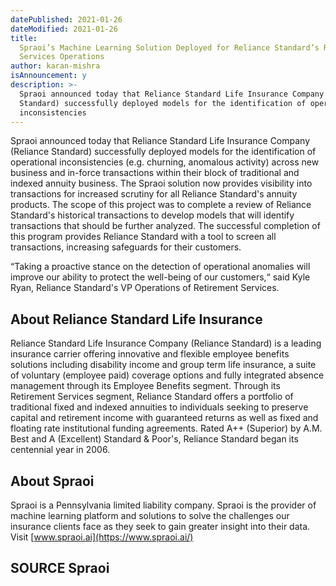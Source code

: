 ```yaml
---
datePublished: 2021-01-26
dateModified: 2021-01-26
title:
  Spraoi’s Machine Learning Solution Deployed for Reliance Standard’s Retirement
  Services Operations
author: karan-mishra
isAnnouncement: y
description: >-
  Spraoi announced today that Reliance Standard Life Insurance Company (Reliance
  Standard) successfully deployed models for the identification of operational
  inconsistencies
---
```


Spraoi announced today that Reliance Standard Life Insurance Company (Reliance
Standard) successfully deployed models for the identification of operational
inconsistencies (e.g. churning, anomalous activity) across new business and
in-force transactions within their block of traditional and indexed annuity
business. The Spraoi solution now provides visibility into transactions for
increased scrutiny for all Reliance Standard's annuity products. The scope of
this project was to complete a review of Reliance Standard's historical
transactions to develop models that will identify transactions that should be
further analyzed. The successful completion of this program provides Reliance
Standard with a tool to screen all transactions, increasing safeguards for their
customers.

“Taking a proactive stance on the detection of operational anomalies will
improve our ability to protect the well-being of our customers,“ said Kyle Ryan,
Reliance Standard's VP Operations of Retirement Services.

## About Reliance Standard Life Insurance

Reliance Standard Life Insurance Company (Reliance Standard) is a leading
insurance carrier offering innovative and flexible employee benefits solutions
including disability income and group term life insurance, a suite of voluntary
(employee paid) coverage options and fully integrated absence management through
its Employee Benefits segment. Through its Retirement Services segment, Reliance
Standard offers a portfolio of traditional fixed and indexed annuities to
individuals seeking to preserve capital and retirement income with guaranteed
returns as well as fixed and floating rate institutional funding agreements.
Rated A++ (Superior) by A.M. Best and A (Excellent) Standard & Poor's, Reliance
Standard began its centennial year in 2006.

## About Spraoi

Spraoi is a Pennsylvania limited liability company. Spraoi is the provider of
machine learning platform and solutions to solve the challenges our insurance
clients face as they seek to gain greater insight into their data. Visit
[www.spraoi.ai](https://www.spraoi.ai/)

## SOURCE Spraoi
